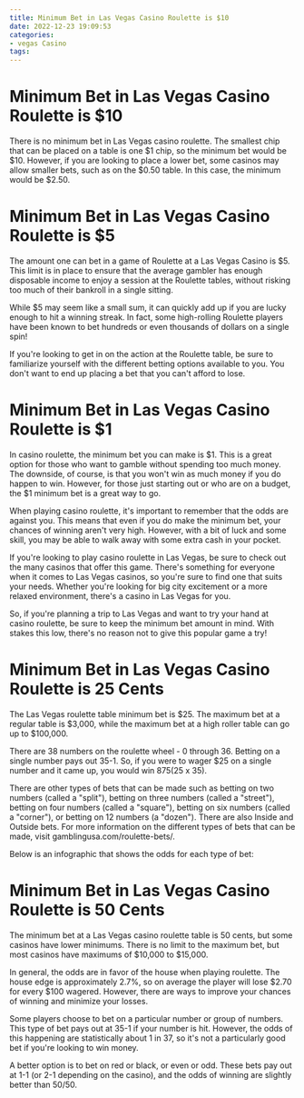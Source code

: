 ```yaml
---
title: Minimum Bet in Las Vegas Casino Roulette is $10
date: 2022-12-23 19:09:53
categories:
- vegas Casino
tags:
---
```



#  Minimum Bet in Las Vegas Casino Roulette is $10

There is no minimum bet in Las Vegas casino roulette. The smallest chip that can be placed on a table is one $1 chip, so the minimum bet would be $10. However, if you are looking to place a lower bet, some casinos may allow smaller bets, such as on the $0.50 table. In this case, the minimum would be $2.50.

#  Minimum Bet in Las Vegas Casino Roulette is $5

The amount one can bet in a game of Roulette at a Las Vegas Casino is $5. This limit is in place to ensure that the average gambler has enough disposable income to enjoy a session at the Roulette tables, without risking too much of their bankroll in a single sitting.

While $5 may seem like a small sum, it can quickly add up if you are lucky enough to hit a winning streak. In fact, some high-rolling Roulette players have been known to bet hundreds or even thousands of dollars on a single spin!

If you're looking to get in on the action at the Roulette table, be sure to familiarize yourself with the different betting options available to you. You don't want to end up placing a bet that you can't afford to lose.

#  Minimum Bet in Las Vegas Casino Roulette is $1

In casino roulette, the minimum bet you can make is $1. This is a great option for those who want to gamble without spending too much money. The downside, of course, is that you won't win as much money if you do happen to win. However, for those just starting out or who are on a budget, the $1 minimum bet is a great way to go.

When playing casino roulette, it's important to remember that the odds are against you. This means that even if you do make the minimum bet, your chances of winning aren't very high. However, with a bit of luck and some skill, you may be able to walk away with some extra cash in your pocket.

If you're looking to play casino roulette in Las Vegas, be sure to check out the many casinos that offer this game. There's something for everyone when it comes to Las Vegas casinos, so you're sure to find one that suits your needs. Whether you're looking for big city excitement or a more relaxed environment, there's a casino in Las Vegas for you.

So, if you're planning a trip to Las Vegas and want to try your hand at casino roulette, be sure to keep the minimum bet amount in mind. With stakes this low, there's no reason not to give this popular game a try!

#  Minimum Bet in Las Vegas Casino Roulette is 25 Cents

The Las Vegas roulette table minimum bet is $25. The maximum bet at a regular table is $3,000, while the maximum bet at a high roller table can go up to $100,000.

There are 38 numbers on the roulette wheel - 0 through 36. Betting on a single number pays out 35-1. So, if you were to wager $25 on a single number and it came up, you would win $875 ($25 x 35).

There are other types of bets that can be made such as betting on two numbers (called a "split"), betting on three numbers (called a "street"), betting on four numbers (called a "square"), betting on six numbers (called a "corner"), or betting on 12 numbers (a "dozen"). There are also Inside and Outside bets. For more information on the different types of bets that can be made, visit gamblingusa.com/roulette-bets/.

Below is an infographic that shows the odds for each type of bet:

#  Minimum Bet in Las Vegas Casino Roulette is 50 Cents

The minimum bet at a Las Vegas casino roulette table is 50 cents, but some casinos have lower minimums. There is no limit to the maximum bet, but most casinos have maximums of $10,000 to $15,000.

In general, the odds are in favor of the house when playing roulette. The house edge is approximately 2.7%, so on average the player will lose $2.70 for every $100 wagered. However, there are ways to improve your chances of winning and minimize your losses.

Some players choose to bet on a particular number or group of numbers. This type of bet pays out at 35-1 if your number is hit. However, the odds of this happening are statistically about 1 in 37, so it's not a particularly good bet if you're looking to win money.

A better option is to bet on red or black, or even or odd. These bets pay out at 1-1 (or 2-1 depending on the casino), and the odds of winning are slightly better than 50/50.